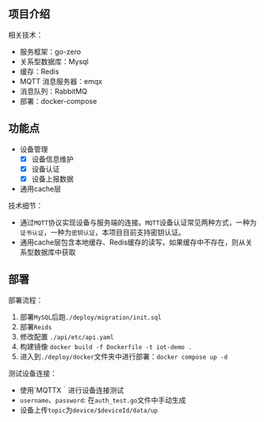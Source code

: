 ## 项目介绍
相关技术：
- 服务框架：go-zero
- 关系型数据库：Mysql
- 缓存：Redis
- MQTT 消息服务器：emqx
- 消息队列：RabbitMQ
- 部署：docker-compose

## 功能点
- 设备管理
    - [x] 设备信息维护
    - [x] 设备认证
    - [x] 设备上报数据
- 通用cache层

技术细节：
- 通过`MQTT`协议实现设备与服务端的连接。`MQTT`设备认证常见两种方式，一种为`证书认证`，一种为`密钥认证`，本项目目前支持密钥认证。
- 通用cache层包含本地缓存、Redis缓存的读写，如果缓存中不存在，则从关系型数据库中获取

## 部署
部署流程：
1. 部署`MySQL`后跑`./deploy/migration/init.sql`
2. 部署`Reids`
3. 修改配置 `./api/etc/api.yaml`
4. 构建镜像 `docker build -f Dockerfile -t iot-demo .`
5. 进入到`./deploy/docker`文件夹中进行部署：`docker compose up -d`

测试设备连接：
- 使用`MQTTX｀进行设备连接测试
- `username`、`password`: 在`auth_test.go`文件中手动生成
- 设备上传`topic`为`device/$deviceId/data/up`
